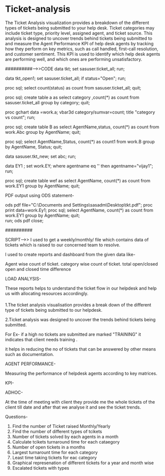 # Ticket-analysis
The Ticket Analysis visualization provides a breakdown of the different types of tickets being submitted to your help desk.
Ticket categories may include ticket type, priority level, assigned agent, and ticket source. 
This analysis is designed to uncover trends behind tickets being submitted to and measure
the Agent Performance KPI of help desk agents by tracking how they perform on key metrics, such as call handled,
first-call resolution, and customer sentiment. This KPI is used to identify which help desk agents are performing well,
and which ones are performing unsatisfactory. 


##########-->>CODE
data tkt;
set sasuser.ticket_all;
run;


data tkt_open1;
set sasuser.ticket_all;
if status="Open";
run;


proc sql;
select count(status) as count from sasuser.ticket_all;
quit;


proc sql;
create table a as select category ,count(*) as count from sasuser.ticket_all group by category;
quit;


proc gchart data =work.a;
vbar3d category/sumvar=count;
title "category vs count";
run;

proc sql;
create table B as  select AgentName,status, count(*) as count from work.Abc group by AgentName;
quit;

proc sql;
select AgentName,Status, count(*) as count1 from work.B group by AgentName, Status;
quit;


data sasuser.tkt_new;
set abc;
run;


data EY1 ;
set work.EY;
where agentname eq '' then agentname="vijay1";
run;

proc sql;
create table wef as select AgentName, count(*) as count from work.EY1 group by AgentName;
quit;  


PDF output using ODS statement-

ods pdf file="C:\Documents and Settings\sasadm\Desktop\tkt.pdf";
proc print data=work.Ey1;
proc sql;
select AgentName, count(*) as count from work.EY1 group by AgentName;
quit;  
run;
ods pdf close;



##########

SCRIPT-->>
I used to get a weekly/monthly/ file which contains data of tickets which is
raised to our concerned team to resolve.

I used to create reports and dashboard from the given data like-

Agent wise count of ticket.
category wise count of ticket.
total open/closed
open and closed time difference


LOAD ANALYSIS-

These reports helps to understand the ticket flow in our helpdesk and help us 
with allocating resources accordingly.


####

1.The ticket analysis visualisation provides a break down of the different type of 
  tickets being submitted to our helpdesk.

2.Ticket analysis was designed to uncover the trends behind tickets being submitted.


For Ex-
if a high no tickets are submitted are marked "TRAINING" it indicates that 
client needs training .

it helps in reducing the no of tickets that can be answered by other means such as
documentation.


AGENT PERFORMANCE-

Measuring the performance of helpdesk agents according to key matrices.

KPI-




ADHOC-

At the time of meeting with client they provide me the whole tickets
of the client till date and after that we analyse it and see the ticket trends.





Questions-
1. Find the number of Ticket raised Monthly/Yearly
2. Find the number of different types of tcikets
3. Number of tickets solved by each agents in a month
4. Calculate tcikets turnaround time for each cataegory
5. Number of open tickets in a months 
6. Largest turnarount time for each category
7. Least time taking tickets for eac category
8. Graphical represenation of different tickets for a year and month wise
9. Escalated tickets with types


 

